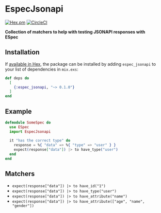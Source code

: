 # EspecJsonapi
[![Hex.pm](https://img.shields.io/hexpm/v/espec_jsonapi.svg)](https://hex.pm/packages/espec_jsonapi)
[![CircleCI](https://circleci.com/gh/gmartsenkov/espec_jsonapi.svg?style=svg)](https://circleci.com/gh/gmartsenkov/espec_jsonapi)

**Collection of matchers to help with testing JSONAPI responses with ESpec**

## Installation

If [available in Hex](https://hex.pm/docs/publish), the package can be installed
by adding `espec_jsonapi` to your list of dependencies in `mix.exs`:

```elixir
def deps do
  [
    {:espec_jsonapi, "~> 0.1.0"}
  ]
end
```

## Example

``` elixir
defmodule SomeSpec do
  use ESpec
  import EspecJsonapi
  
  it "has the correct type" do
	response = %{ "data" => %{ "type" => "user" } }
	expect(response["data"]) |> to have_type("user")
  end
end
```

## Matchers

* `expect(response["data"]) |> to have_id("1")`
* `expect(response["data"]) |> to have_type("user")`
* `expect(response["data"]) |> to have_attribute("name")`
* `expect(response["data"]) |> to have_attribute(["age", "name", "gender"])`



